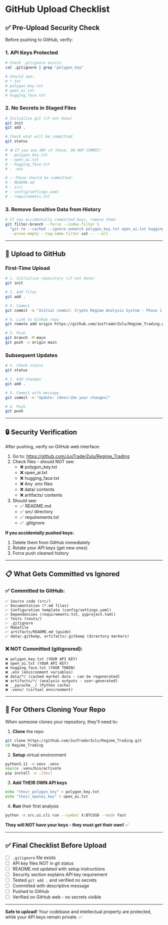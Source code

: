 # GitHub Upload Checklist

## ✅ **Pre-Upload Security Check**

Before pushing to GitHub, verify:

### 1. API Keys Protected
```bash
# Check .gitignore exists
cat .gitignore | grep "polygon_key"

# Should see:
# *.txt
# polygon_key.txt
# open_ai.txt
# hugging_face.txt
```

### 2. No Secrets in Staged Files
```bash
# Initialize git (if not done)
git init
git add .

# Check what will be committed
git status

# ❌ If you see ANY of these, DO NOT COMMIT:
# - polygon_key.txt
# - open_ai.txt
# - hugging_face.txt
# - .env

# ✅ These should be committed:
# - README.md
# - src/
# - config/settings.yaml
# - requirements.txt
```

### 3. Remove Sensitive Data from History
```bash
# If you accidentally committed keys, remove them:
git filter-branch --force --index-filter \
  "git rm --cached --ignore-unmatch polygon_key.txt open_ai.txt hugging_face.txt" \
  --prune-empty --tag-name-filter cat -- --all
```

---

## 🚀 **Upload to GitHub**

### First-Time Upload

```bash
# 1. Initialize repository (if not done)
git init

# 2. Add files
git add .

# 3. Commit
git commit -m "Initial commit: Crypto Regime Analysis System - Phase 1 Complete"

# 4. Link to GitHub repo
git remote add origin https://github.com/JusTraderZulu/Regime_Trading.git

# 5. Push
git branch -M main
git push -u origin main
```

### Subsequent Updates

```bash
# 1. Check status
git status

# 2. Add changes
git add .

# 3. Commit with message
git commit -m "Update: [describe your changes]"

# 4. Push
git push
```

---

## 🔒 **Security Verification**

After pushing, verify on GitHub web interface:

1. Go to: https://github.com/JusTraderZulu/Regime_Trading
2. Check files - should NOT see:
   - ❌ polygon_key.txt
   - ❌ open_ai.txt  
   - ❌ hugging_face.txt
   - ❌ Any .env files
   - ❌ data/ contents
   - ❌ artifacts/ contents
3. Should see:
   - ✅ README.md
   - ✅ src/ directory
   - ✅ requirements.txt
   - ✅ .gitignore

**If you accidentally pushed keys:**
1. Delete them from GitHub immediately
2. Rotate your API keys (get new ones)
3. Force push cleaned history

---

## 📋 **What Gets Committed vs Ignored**

### ✅ Committed to GitHub:
```
✅ Source code (src/)
✅ Documentation (*.md files)
✅ Configuration template (config/settings.yaml)
✅ Dependencies (requirements.txt, pyproject.toml)
✅ Tests (tests/)
✅ .gitignore
✅ Makefile
✅ artifacts/README.md (guide)
✅ data/.gitkeep, artifacts/.gitkeep (directory markers)
```

### ❌ NOT Committed (gitignored):
```
❌ polygon_key.txt (YOUR API KEY)
❌ open_ai.txt (YOUR API KEY)
❌ hugging_face.txt (YOUR TOKEN)
❌ .env (environment variables)
❌ data/*/ (cached market data - can be regenerated)
❌ artifacts/*/ (analysis outputs - user-generated)
❌ __pycache__/ (Python cache)
❌ .venv/ (virtual environment)
```

---

## 👥 **For Others Cloning Your Repo**

When someone clones your repository, they'll need to:

1. **Clone** the repo
```bash
git clone https://github.com/JusTraderZulu/Regime_Trading.git
cd Regime_Trading
```

2. **Setup** virtual environment
```bash
python3.11 -m venv .venv
source .venv/bin/activate
pip install -e .[dev]
```

3. **Add THEIR OWN API keys**
```bash
echo "their_polygon_key" > polygon_key.txt
echo "their_openai_key" > open_ai.txt
```

4. **Run** their first analysis
```bash
python -m src.ui.cli run --symbol X:BTCUSD --mode fast
```

**They will NOT have your keys - they must get their own!** ✅

---

## ✅ **Final Checklist Before Upload**

- [ ] `.gitignore` file exists
- [ ] API key files NOT in git status
- [ ] README.md updated with setup instructions
- [ ] Security section explains API key requirement
- [ ] Tested `git add .` and verified no secrets
- [ ] Committed with descriptive message
- [ ] Pushed to GitHub
- [ ] Verified on GitHub web - no secrets visible

---

**Safe to upload!** Your codebase and intellectual property are protected, while your API keys remain private. ✅

